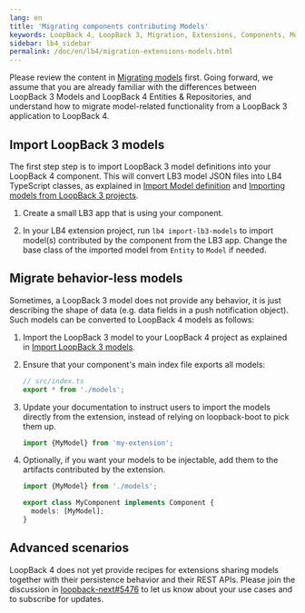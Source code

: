 ```yaml
---
lang: en
title: 'Migrating components contributing Models'
keywords: LoopBack 4, LoopBack 3, Migration, Extensions, Components, Models
sidebar: lb4_sidebar
permalink: /doc/en/lb4/migration-extensions-models.html
---
```


Please review the content in [Migrating models](../models/overview.md) first.
Going forward, we assume that you are already familiar with the differences
between LoopBack 3 Models and LoopBack 4 Entities & Repositories, and understand
how to migrate model-related functionality from a LoopBack 3 application to
LoopBack 4.

## Import LoopBack 3 models

The first step step is to import LoopBack 3 model definitions into your LoopBack
4 component. This will convert LB3 model JSON files into LB4 TypeScript classes,
as explained in
[Import Model definition](../models/core.md#import-model-definition) and
[Importing models from LoopBack 3 projects](../../Importing-LB3-models.md).

1. Create a small LB3 app that is using your component.

2. In your LB4 extension project, run `lb4 import-lb3-models` to import model(s)
   contributed by the component from the LB3 app. Change the base class of the
   imported model from `Entity` to `Model` if needed.

## Migrate behavior-less models

Sometimes, a LoopBack 3 model does not provide any behavior, it is just
describing the shape of data (e.g. data fields in a push notification object).
Such models can be converted to LoopBack 4 models as follows:

1. Import the LoopBack 3 model to your LoopBack 4 project as explained in
   [Import LoopBack 3 models](#import-loopback-3-models).

2. Ensure that your component's main index file exports all models:

   ```ts
   // src/index.ts
   export * from './models';
   ```

3. Update your documentation to instruct users to import the models directly
   from the extension, instead of relying on loopback-boot to pick them up.

   ```ts
   import {MyModel} from 'my-extension';
   ```

4. Optionally, if you want your models to be injectable, add them to the
   artifacts contributed by the extension.

   ```ts
   import {MyModel} from './models';

   export class MyComponent implements Component {
     models: [MyModel];
   }
   ```

## Advanced scenarios

LoopBack 4 does not yet provide recipes for extensions sharing models together
with their persistence behavior and their REST APIs. Please join the discussion
in [loopback-next#5476](https://github.com/strongloop/loopback-next/issues/5476)
to let us know about your use cases and to subscribe for updates.
